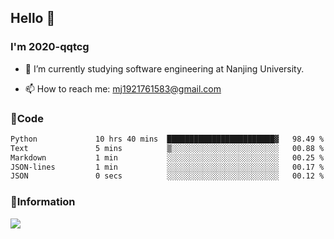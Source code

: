 ## Hello 👋


### I'm 2020-qqtcg

- 🔭 I’m currently studying software engineering at Nanjing University. 
<!-- - 🌱 I’m currently learning MLsys and -->
<!-- - 👯 I’m looking to collaborate on ... -->
<!-- - 🤔 I’m looking for help with ... -->
<!-- - 💬 Ask me about ... -->
- 📫 How to reach me: mj1921761583@gmail.com
<!-- - 😄 Pronouns: ... -->
<!-- - ⚡ Fun fact: ... -->

### 🌱Code
<!--START_SECTION:waka-->

```txt
Python             10 hrs 40 mins  ████████████████████████▓   98.49 %
Text               5 mins          ▒░░░░░░░░░░░░░░░░░░░░░░░░   00.88 %
Markdown           1 min           ░░░░░░░░░░░░░░░░░░░░░░░░░   00.25 %
JSON-lines         1 min           ░░░░░░░░░░░░░░░░░░░░░░░░░   00.17 %
JSON               0 secs          ░░░░░░░░░░░░░░░░░░░░░░░░░   00.12 %
```

<!--END_SECTION:waka-->

### 💬Information
![](https://github-readme-stats.vercel.app/api?username=2020-qqtcg&theme=buefy&hide_border=false)


<!-- <div align="center"> <img src="https://github-readme-activity-graph.vercel.app/graph?username=2020-qqtcg&theme=minimal" /> </div> -->


